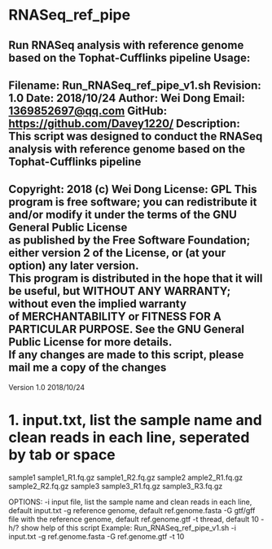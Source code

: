 # RNASeq_ref_pipe
Run RNASeq analysis with reference genome based on the Tophat-Cufflinks pipeline
Usage:
---------------------------------------------------------------------------------------------------
Filename:    Run_RNASeq_ref_pipe_v1.sh
Revision:    1.0
Date:        2018/10/24
Author:      Wei Dong
Email:       1369852697@qq.com
GitHub:      https://github.com/Davey1220/
Description: This script was designed to conduct the RNASeq analysis with reference genome based on the Tophat-Cufflinks pipeline
---------------------------------------------------------------------------------------------------
Copyright:   2018 (c) Wei Dong
License:     GPL
This program is free software; you can redistribute it and/or modify it under the terms of the GNU General Public License \
as published by the Free Software Foundation; either version 2 of the License, or (at your option) any later version. \
This program is distributed in the hope that it will be useful, but WITHOUT ANY WARRANTY; without even the implied warranty \
of MERCHANTABILITY or FITNESS FOR A PARTICULAR PURPOSE. See the GNU General Public License for more details. \
If any changes are made to this script, please mail me a copy of the changes
---------------------------------------------------------------------------------------------------
Version 1.0 2018/10/24

# 1. input.txt, list the sample name and clean reads in each line, seperated by tab or space
sample1    sample1_R1.fq.gz   sample1_R2.fq.gz
sample2    ample2_R1.fq.gz    sample2_R2.fq.gz
sample3    sample3_R1.fq.gz   sample3_R3.fq.gz

OPTIONS:
    -i input file, list the sample name and clean reads in each line, default input.txt
    -g reference genome, default ref.genome.fasta
    -G gtf/gff file with the reference genome, default ref.genome.gtf
    -t thread, default 10
    -h/? show help of this script
Example:
    Run_RNASeq_ref_pipe_v1.sh -i input.txt -g ref.genome.fasta -G ref.genome.gtf -t 10
